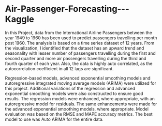 # Air-Passenger-Forecasting---Kaggle

In this Project, data from the International Airline Passengers between the year 1949 to 1960 has been used to predict passengers travelling per month post 1960. The analysis is based on a time series dataset of 12 years. From the visualization, I identified that the dataset has an upward trend and seasonality with lesser number of passengers travelling during the first and second quarter and more air passengers travelling during the third and fourth quarter of each year. Also, the data is highly auto correlated, as the autocorrelation coefficient in all 12 lags are significant.

Regression-based models, advanced exponential smoothing models and autoregressive integrated moving average models (ARIMA) were utilized for this project. Additional variations of the regression and advanced exponential smoothing models were also constructed to ensure good results. The regression models were enhanced, where appropriate, with an autoregressive model for residuals. The same enhancements were made for the advanced exponential smoothing models, where appropriate. Model evaluation was based on the RMSE and MAPE accuracy metrics. The best model to use was Auto ARIMA for the entire data.
